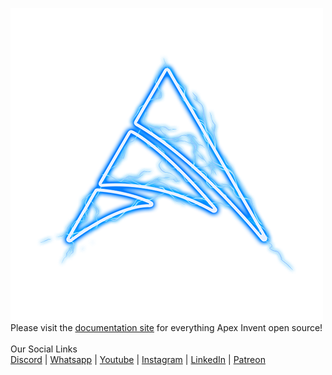 
![](./assets/apexlightningiconsmall.png)
<br>
Please visit the [documentation site](https://apexinvent.github.io/ApexInvent-Documentation/) for everything Apex Invent open source!
<br>
<br>
Our Social Links
<br>
[Discord](https://discord.gg/vhEEsyMe3b) | [Whatsapp](https://chat.whatsapp.com/KzhH6vuGNllLFxyq71jtEv) | [Youtube](https://www.youtube.com/@ApexInvent) | [Instagram](https://www.instagram.com/ApexInvent/) | [LinkedIn](https://www.linkedin.com/company/apex-invent-pty-ltd/) | [Patreon](https://www.patreon.com/apexinvent/membership)
<br>

